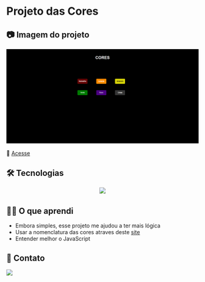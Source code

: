 # Projeto das Cores

## 📷 Imagem do projeto

![preview](./.github/preview.png)

🔗 [Acesse](https://prdsilva80.github.io/cores/)

## 🛠️ Tecnologias

<p align="center">
  <a href="https://skillicons.dev">
    <img src="https://skillicons.dev/icons?i=vscode,html,css,js,git,github" />
  </a>
</p>

## 👨‍🎓 O que aprendi

- Embora simples, esse projeto me ajudou a ter mais lógica
- Usar a nomenclatura das cores atraves deste [site](https://www.homehost.com.br/blog/tutoriais/tabela-de-cores-html/)
- Entender melhor o JavaScript 

## 📧 Contato

<a href = "mailto:probertos717@gmail.com"><img src="https://img.shields.io/badge/Gmail-D14836?style=for-the-badge&logo=gmail&logoColor=white" target="_blank">
